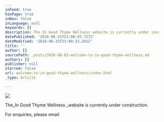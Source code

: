 ```yaml
---
inFeed: true
hasPage: true
inNav: false
inLanguage: null
keywords: []
description: The In Good Thyme Wellness website is currently under construction.
datePublished: '2016-06-25T21:08:45.727Z'
dateModified: '2016-06-25T21:08:32.201Z'
title: ''
author: []
sourcePath: _posts/2016-06-02-welcome-to-in-good-thyme-wellness.md
authors: []
publisher: null
starred: false
url: welcome-to-in-good-thyme-wellness/index.html
_type: Article

---
```

![](https://the-grid-user-content.s3-us-west-2.amazonaws.com/02fdda62-4a9a-4f9e-b6fb-ce9c80f41715.jpg)

The_In Good Thyme Wellness _website is currently under construction.

For enquiries, please email